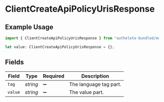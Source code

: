 # ClientCreateApiPolicyUrisResponse

## Example Usage

```typescript
import { ClientCreateApiPolicyUrisResponse } from "authelete-bundled/models/operations";

let value: ClientCreateApiPolicyUrisResponse = {};
```

## Fields

| Field                  | Type                   | Required               | Description            |
| ---------------------- | ---------------------- | ---------------------- | ---------------------- |
| `tag`                  | *string*               | :heavy_minus_sign:     | The language tag part. |
| `value`                | *string*               | :heavy_minus_sign:     | The value part.        |